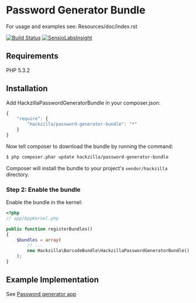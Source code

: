 Password Generator Bundle
=========================

For usage and examples see: Resources/doc/index.rst

[![Build Status](https://travis-ci.org/hackzilla/password-generator-bundle.png?branch=master)](https://travis-ci.org/hackzilla/password-generator-bundle)
[![SensioLabsInsight](https://insight.sensiolabs.com/projects/50162040-3677-46d3-a99a-aea600924eb1/mini.png)](https://insight.sensiolabs.com/projects/50162040-3677-46d3-a99a-aea600924eb1)

Requirements
------------

PHP 5.3.2


Installation
------------

Add HackzillaPasswordGeneratorBundle in your composer.json:

```js
{
    "require": {
        "hackzilla/password-generator-bundle": "*"
    }
}
```

Now tell composer to download the bundle by running the command:

``` bash
$ php composer.phar update hackzilla/password-generator-bundle
```

Composer will install the bundle to your project's `vendor/hackzilla` directory.

### Step 2: Enable the bundle

Enable the bundle in the kernel:

``` php
<?php
// app/AppKernel.php

public function registerBundles()
{
    $bundles = array(
        // ...
        new Hackzilla\BarcodeBundle\HackzillaPasswordGeneratorBundle(),
    );
}
```

Example Implementation
----------------------

See [Password generator app](https://github.com/hackzilla/password-generator-app)
